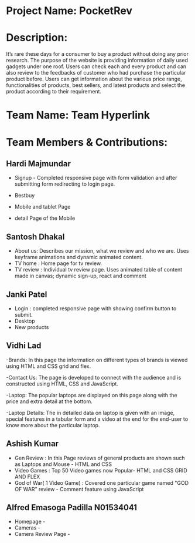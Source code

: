 # Project Name: PocketRev

# Description: 
It’s rare these days for a consumer to buy a product without doing any prior research. The purpose of the website is providing information of daily used gadgets under one roof. Users can check each and every product and can also review to the feedbacks of customer who had purchase the particular product before. Users can get information about the various price range, functionalities of products, best sellers, and latest products and select the product according to their requirement.

# Team Name: Team Hyperlink

# Team Members & Contributions:

## Hardi Majmundar

- Signup - Completed responsive page with form validation and after submitting form redirecting to login page.

- Bestbuy
- Mobile and tablet Page
- detail Page of the Mobile

## Santosh Dhakal

- About us: Describes our mission, what we review and who we are. Uses keyframe animations and dynamic animated content. 
- TV home : Home page for tv review.  
- TV review : Individual tv review page. Uses animated table of content made in canvas; dynamic sign-up, react and comment

## Janki Patel

- Login : completed responsive page with showing confirm button to submit.
- Desktop
- New products

## Vidhi Lad

-Brands: In this page the information on different types of brands is viewed using HTML and CSS grid and flex.

-Contact Us: The page is developed to connect with the audience and is constructed using HTML, CSS and JavaScript.

-Laptop: The popular laptops are displayed on this page along with the price and extra detail at the bottom.

-Laptop Details: The in detailed data on laptop is given with an image, special features in a tabular form and a video at the end for the end-user to know more about                     the particular laptop.

## Ashish Kumar
- Gen Review : In this Page reviews of general products are shown such as Laptops and Mouse - HTML and CSS
- Video Games : Top 50 Video games now Popular-  HTML and CSS GRID AND FLEX
- God of War( 1 Video Game) : Covered one particular game named "GOD OF WAR" review - Comment feature using JavaScript

## Alfred Emasoga Padilla N01534041

- Homepage -
- Cameras -
- Camera Review Page -

